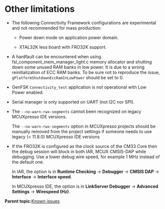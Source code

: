 # Other limitations

-   The following Connectivity Framework configurations are experimental and not recommended for mass production:

    -   Power down mode on application power domain.

    -   XTAL32K less board with FRO32K support.

-   A hardfault can be encountered when using fsl\_component\_mem\_manager\_light.c memory allocator and shutting down some unused RAM banks in low power. It is due to a wrong reinitialization of ECC RAM banks. To be sure not to reproduce the issue, `gPlatformShutdownEccRamInLowPower` should be set to 0.

-   GenFSK `Connectivity_test` application is not operational with Low Power enabled.
-   Serial manager is only supported on UART \(not I2C nor SPI\).
-   The `--no-warn-rwx-segments` cannot been recognized on legacy MCUXpresso IDE versions.

    The `--no-warn-rwx-segments` option in MCUXpresso projects should be manually removed from the project settings if someone needs to use legacy \(< 11.8.0\) MCUXpresso IDE versions

-   If the FRO32K is configured as the clock source of the CM33 Core then the debug session will block in both IAR, MCUX CMSIS-DAP while debugging. Use a lower debug wire speed, for example 1 MHz instead of the default one.

    In IAR, the option is in **Runtime Checking** -\> **Debugger** -\> **CMSIS DAP** -\> **Interface** -\> **Interface speed**.

    In MCUXpresso IDE, the option is in **LinkServer Debugger** -\> **Advanced Settings** -\> **Wirespeed \(Hz\)**.

**Parent topic:**[Known issues](../topics/known_issues.md)

